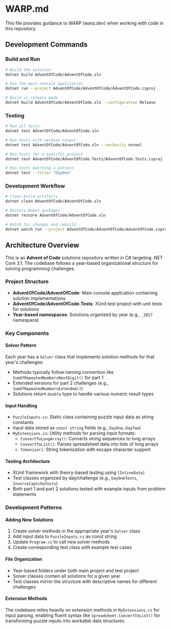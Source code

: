 # WARP.md

This file provides guidance to WARP (warp.dev) when working with code in this repository.

## Development Commands

### Build and Run
```bash
# Build the solution
dotnet build AdventOfCode/AdventOfCode.sln

# Run the main console application
dotnet run --project AdventOfCode/AdventOfCode/AdventOfCode.csproj

# Build in release mode
dotnet build AdventOfCode/AdventOfCode.sln --configuration Release
```

### Testing
```bash
# Run all tests
dotnet test AdventOfCode/AdventOfCode.sln

# Run tests with verbose output
dotnet test AdventOfCode/AdventOfCode.sln --verbosity normal

# Run tests for a specific project
dotnet test AdventOfCode/AdventOfCode.Tests/AdventOfCode.Tests.csproj

# Run tests matching a pattern
dotnet test --filter "DayOne"
```

### Development Workflow
```bash
# Clean build artifacts
dotnet clean AdventOfCode/AdventOfCode.sln

# Restore NuGet packages
dotnet restore AdventOfCode/AdventOfCode.sln

# Watch for changes and rebuild
dotnet watch run --project AdventOfCode/AdventOfCode/AdventOfCode.csproj
```

## Architecture Overview

This is an **Advent of Code** solutions repository written in C# targeting .NET Core 3.1. The codebase follows a year-based organizational structure for solving programming challenges.

### Project Structure
- **AdventOfCode/AdventOfCode**: Main console application containing solution implementations
- **AdventOfCode/AdventOfCode.Tests**: XUnit test project with unit tests for solutions
- **Year-based namespaces**: Solutions organized by year (e.g., `_2017` namespace)

### Key Components

#### Solver Pattern
Each year has a `Solver` class that implements solution methods for that year's challenges:
- Methods typically follow naming convention like `SumOfRepeatedNumbersNextDigit()` for part 1
- Extended versions for part 2 challenges (e.g., `SumOfRepeatedNumbersExtended()`)
- Solutions return `double` type to handle various numeric result types

#### Input Handling
- `PuzzleInputs.cs`: Static class containing puzzle input data as string constants
- Input data stored as `const string` fields (e.g., `DayOne`, `DayTwo`)
- `MyExtensions.cs`: Utility methods for parsing input formats:
  - `ConvertToLongArray()`: Converts string sequences to long arrays
  - `ConvertToList()`: Parses spreadsheet data into lists of long arrays
  - `Tokenize()`: String tokenization with escape character support

#### Testing Architecture
- XUnit framework with theory-based testing using `[InlineData]`
- Test classes organized by day/challenge (e.g., `DayOneTests`, `InverseCaptchaTests`)
- Both part 1 and part 2 solutions tested with example inputs from problem statements

### Development Patterns

#### Adding New Solutions
1. Create solver methods in the appropriate year's `Solver` class
2. Add input data to `PuzzleInputs.cs` as const string
3. Update `Program.cs` to call new solver methods
4. Create corresponding test class with example test cases

#### File Organization
- Year-based folders under both main project and test project
- Solver classes contain all solutions for a given year
- Test classes mirror the structure with descriptive names for different challenges

#### Extension Methods
The codebase relies heavily on extension methods in `MyExtensions.cs` for input parsing, enabling fluent syntax like `spreadsheet.ConvertToList()` for transforming puzzle inputs into workable data structures.